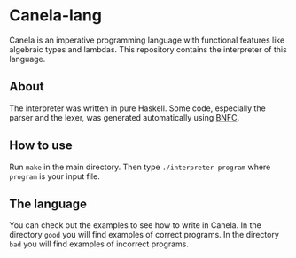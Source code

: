 # Canela-lang
Canela is an imperative programming language with functional features like algebraic types and lambdas. This repository contains the interpreter of this language.

## About
The interpreter was written in pure Haskell. Some code, especially the parser and the lexer, was generated automatically using [BNFC](https://bnfc.digitalgrammars.com/).

## How to use
Run `make` in the main directory. Then type `./interpreter program` where `program` is your input file.

## The language
You can check out the examples to see how to write in Canela. In the directory `good` you will find examples of correct programs. In the directory `bad` you will find examples of incorrect programs.
